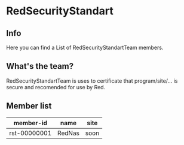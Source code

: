 # RedSecurityStandart

## Info

Here you can find a List of RedSecurityStandartTeam members.

## What's the team?

RedSecurityStandartTeam is uses to certificate that program/site/... is secure and recomended for use by Red.

## Member list

| member-id | name | site |
| --------- |----- | ---- |
| rst-00000001 | RedNas | soon |
